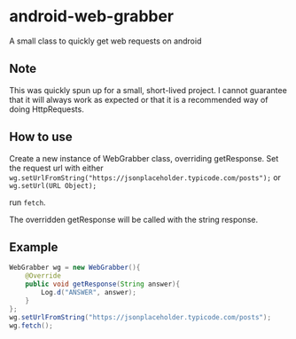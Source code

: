 # android-web-grabber
A small class to quickly get web requests on android

Note
----

This was quickly spun up for a small, short-lived project. I cannot guarantee that it will always work as expected or that it is a recommended way of doing HttpRequests.


How to use
----------

Create a new instance of WebGrabber class, overriding getResponse.
Set the request url with either 
`wg.setUrlFromString("https://jsonplaceholder.typicode.com/posts");`
or 
`wg.setUrl(URL Object);`

run `fetch`.

The overridden getResponse will be called with the string response.


Example
-------

```java
WebGrabber wg = new WebGrabber(){
    @Override
    public void getResponse(String answer){
        Log.d("ANSWER", answer);
    }
};
wg.setUrlFromString("https://jsonplaceholder.typicode.com/posts");
wg.fetch();
```
